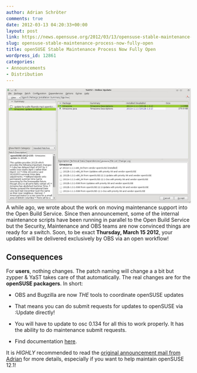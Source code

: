 ```yaml
---
author: Adrian Schröter
comments: true
date: 2012-03-13 04:20:33+00:00
layout: post
link: https://news.opensuse.org/2012/03/13/opensuse-stable-maintenance-process-now-fully-open/
slug: opensuse-stable-maintenance-process-now-fully-open
title: openSUSE Stable Maintenance Process Now Fully Open
wordpress_id: 12861
categories:
- Announcements
- Distribution
---
```


[![The new patches](/wp-content/uploads/2012/03/YaST-Patch.jpg)](http://news.opensuse.org/2012/03/13/opensuse-stable-maintenance-process-now-fully-open/yast-patch/)A while ago, we wrote about the work on moving maintenance support into the Open Build Service. Since then announcement, some of the internal maintenance scripts have been running in parallel to the Open Build Service but the Security, Maintenance and OBS teams are now convinced things are ready for a switch. Soon, to be exact **Thursday, March 15 2012**, your updates will be delivered exclusively by OBS via an open workflow!
<!-- more -->



## Consequences


For **users**, nothing changes. The patch naming will change a a bit but zypper & YaST takes care of that automatically. The real changes are for the **openSUSE packagers**. In short:


  * OBS and Bugzilla are now _THE_ tools to coordinate openSUSE updates


  * That means you can do submit requests for updates to openSUSE via :Update directly!


  * You will have to update to osc 0.134 for all this to work properly. It has the ability to do maintenance submit requests.


  * Find documentation [here](http://doc.opensuse.org/products/draft/OBS/obs-reference-guide_draft/cha.obs.maintenance_setup.html).


It is _HIGHLY_ recommended to read the [original announcement mail from Adrian](http://lists.opensuse.org/opensuse-packaging/2012-03/msg00083.html) for more details, especially if you want to help maintain openSUSE 12.1!
